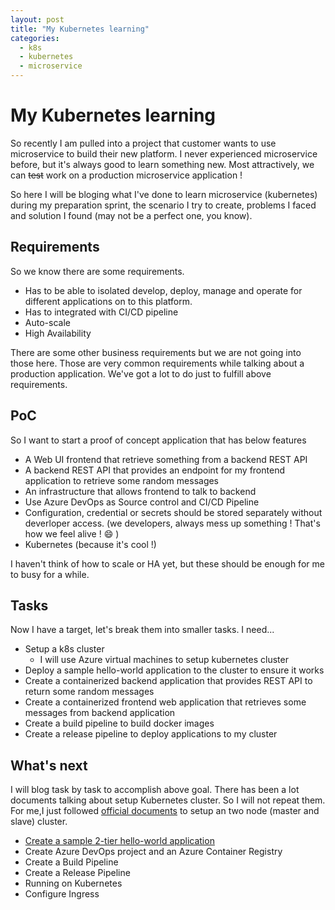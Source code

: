```yaml
---
layout: post
title: "My Kubernetes learning"
categories:
  - k8s
  - kubernetes
  - microservice
---
```


My Kubernetes learning
======================
So recently I am pulled into a project that customer wants to use microservice to build their new platform. I never experienced microservice before, but it's always good to learn something new. Most attractively, we can ~~test~~ work on a production microservice application !

So here I will be bloging what I've done to learn microservice (kubernetes) during my preparation sprint, the scenario I try to create, problems I faced and solution I found (may not be a perfect one, you know).

<h2>Requirements</h2>

So we know there are some requirements.
- Has to be able to isolated develop, deploy, manage and operate for different applications on to this platform.
- Has to integrated with CI/CD pipeline
- Auto-scale
- High Availability

There are some other business requirements but we are not going into those here. Those are very common requirements while talking about a production application. We've got a lot to do just to fulfill above requirements.

<h2>PoC</h2>
So I want to start a proof of concept application that has below features

- A Web UI frontend that retrieve something from a backend REST API
- A backend REST API that provides an endpoint for my frontend application to retrieve some random messages
- An infrastructure that allows frontend to talk to backend
- Use Azure DevOps as Source control and CI/CD Pipeline
- Configuration, credential or secrets should be stored separately without deverloper access. (we developers, always mess up something ! That's how we feel alive ! :smile: )
- Kubernetes (because it's cool !)

I haven't think of how to scale or HA yet, but these should be enough for me to busy for a while.

<h2>Tasks</h2>
Now I have a target, let's break them into smaller tasks. I need...

- Setup a k8s cluster
    - I will use Azure virtual machines to setup kubernetes cluster
- Deploy a sample hello-world application to the cluster to ensure it works
- Create a containerized backend application that provides REST API to return some random messages
- Create a containerized frontend web application that retrieves some messages from backend application
- Create a build pipeline to build docker images
- Create a release pipeline to deploy applications to my cluster

<h2>What's next</h2>
I will blog task by task to accomplish above goal. There has been a lot documents talking about setup Kubernetes cluster. So I will not repeat them. For me,I just followed <a href="https://kubernetes.io/docs/getting-started-guides/ubuntu/installation/">official documents</a> to setup an two node (master and slave) cluster.

- <a href="./2018-12-06-kubernetes-create-sample-app.md">Create a sample 2-tier hello-world application</a>
- Create Azure DevOps project and an Azure Container Registry
- Create a Build Pipeline
- Create a Release Pipeline
- Running on Kubernetes
- Configure Ingress